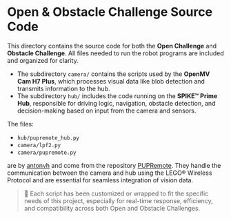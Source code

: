 # Open & Obstacle Challenge Source Code

This directory contains the source code for both the **Open Challenge** and **Obstacle Challenge**. All files needed to run the robot programs are included and organized for clarity.

- The subdirectory `camera/` contains the scripts used by the **OpenMV Cam H7 Plus**, which processes visual data like blob detection and transmits information to the hub.
- The subdirectory `hub/` includes the code running on the **SPIKE™ Prime Hub**, responsible for driving logic, navigation, obstacle detection, and decision-making based on input from the camera and sensors.

The files:

- `hub/pupremote_hub.py`  
- `camera/lpf2.py`  
- `camera/pupremote.py`  

are by [antonvh](https://github.com/antonvh) and come from the repository [PUPRemote](https://github.com/antonvh/PUPRemote). They handle the communication between the camera and hub using the LEGO® Wireless Protocol and are essential for seamless integration of vision data.

> 📁 Each script has been customized or wrapped to fit the specific needs of this project, especially for real-time response, efficiency, and compatibility across both Open and Obstacle Challenges.
